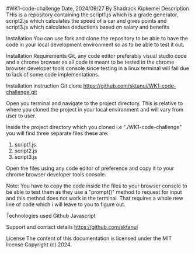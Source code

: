 #WK1-code-challenge
Date, 2024/09/27
By Shadrack Kipkemei
Description
THis is a repository containing the script1.js which is a grade generator, script2.js which calculates the speed of a car and gives points and script3.js which calculates deductions based on salary and benefits

Installation
You can use fork and clone the repository to be able to have the code in your local development environment so as to be able to test it out.

Installation Requirements
Git, any code editor preferably visual studio code and a chrome browser as all code is meant to be tested in the chrome browser developer tools console since testing in a linux terminal will fail due to lack of some code implementations.

Installation instruction
Git clone https://github.com/sktanui/WK1-code-challenge.git

Open you terminal and navigate to the project directory. This is relative to where you cloned the project in your local environment and will vary from user to user.

Inside the project directory which you cloned i.e "./WK1-code-challenge" you will find three separate files these are:

1. script1.js
2. script2.js
3. script3.js

Open the files using any code editor of preference and copy it to your chrome browser developer tools console.

Note: You have to copy the code inside the files to your browser console to be able to test them as they use a "prompt()" method to request for input and this method does not work in the terminal. That requires a whole new line of code which i will leave to you to figure out.

Technologies used
Github Javascript

Support and contact details
https://github.com/sktanui

License
The content of this documentation is licensed under the MIT license Copyright (c) 2024.